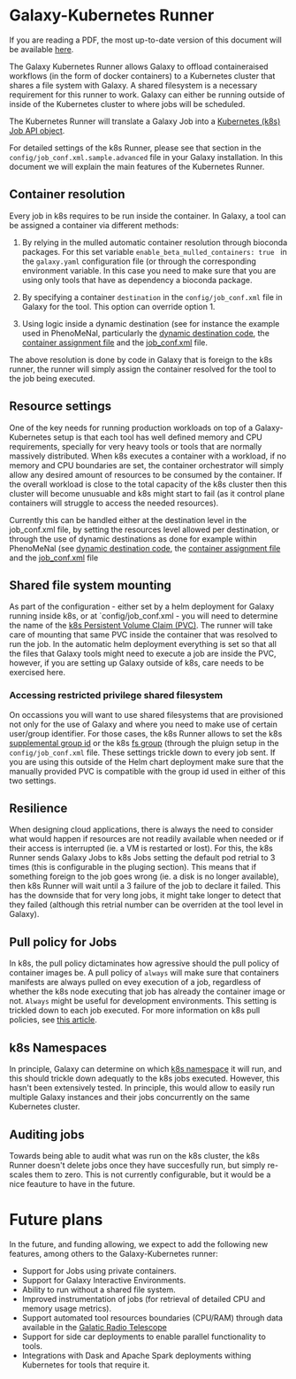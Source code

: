 # Galaxy-Kubernetes Runner

If you are reading a PDF, the most up-to-date version of this document will be available [here](https://github.com/galaxyproject/galaxy-kubernetes/blob/develop/Kubernetes-Runner.md).

The Galaxy Kubernetes Runner allows Galaxy to offload containeraised workflows (in the form of docker containers) 
to a Kubernetes cluster that shares a file system with Galaxy. A shared filesystem is a necessary requirement for 
this runner to work. Galaxy can either be running outside of inside of the Kubernetes cluster to where jobs will 
be scheduled.

The Kubernetes Runner will translate a Galaxy Job into a [Kubernetes (k8s) Job API object](https://kubernetes.io/docs/concepts/workloads/controllers/jobs-run-to-completion/).

For detailed settings of the k8s Runner, please see that section in the `config/job_conf.xml.sample.advanced` file 
in your Galaxy installation. In this document we will explain the main features of the Kubernetes Runner.

## Container resolution

Every job in k8s requires to be run inside the container. In Galaxy, a tool can be assigned a container via different methods:

1. By relying in the mulled automatic container resolution through bioconda packages. For this set variable `enable_beta_mulled_containers: true
` in the `galaxy.yaml` configuration file (or through the corresponding environment variable. In this case you need to make sure that
you are using only tools that have as dependency a bioconda package.
2. By specifying a container `destination` in the `config/job_conf.xml` file in Galaxy for the tool. This option can override option 1.

3. Using logic inside a dynamic destination (see for instance the example used in PhenoMeNal, particularly the 
[dynamic destination code](https://github.com/phnmnl/container-galaxy-k8s-runtime/blob/0466a6c288d82344a951328160b765a70a477329/rules/k8s_destinations.py),
the [container assignment file](https://github.com/phnmnl/container-galaxy-k8s-runtime/blob/0466a6c288d82344a951328160b765a70a477329/config/phenomenal_tools2container.yaml)
and the [job_conf.xml](https://github.com/phnmnl/container-galaxy-k8s-runtime/blob/0466a6c288d82344a951328160b765a70a477329/config/tool_conf.xml) file.

The above resolution is done by code in Galaxy that is foreign to the k8s runner, the runner will simply assign the container resolved for the tool
to the job being executed.

## Resource settings

One of the key needs for running production workloads on top of a Galaxy-Kubernetes setup is that each tool has well defined
memory and CPU requirements, specially for very heavy tools or tools that are normally massively distributed. When k8s executes
a container with a workload, if no memory and CPU boundaries are set, the container orchestrator will simply allow
any desired amount of resources to be consumed by the container. If the overall workload is close to the total capacity of the k8s cluster
then this cluster will become unusuable and k8s might start to fail (as it control plane containers will struggle to access the needed
resources).

Currently this can be handled either at the destination level in the job_conf.xml file, by setting the resources level allowed per destination, 
or through the use of dynamic destinations as done for example within PhenoMeNal (see [dynamic destination code](https://github.com/phnmnl/container-galaxy-k8s-runtime/blob/0466a6c288d82344a951328160b765a70a477329/rules/k8s_destinations.py),
the [container assignment file](https://github.com/phnmnl/container-galaxy-k8s-runtime/blob/0466a6c288d82344a951328160b765a70a477329/config/phenomenal_tools2container.yaml)
and the [job_conf.xml](https://github.com/phnmnl/container-galaxy-k8s-runtime/blob/0466a6c288d82344a951328160b765a70a477329/config/tool_conf.xml) file

## Shared file system mounting

As part of the configuration - either set by a helm deployment for Galaxy running inside k8s, or at `config/job_conf.xml - 
you will need to determine the name of the [k8s Persistent Volume Claim (PVC)](https://kubernetes.io/docs/concepts/storage/persistent-volumes/#persistentvolumeclaims).
The runner will take care of mounting that same PVC inside the container that was resolved to run the job. 
In the automatic helm deployment everything is set so that all the files that Galaxy tools might need to execute a job are 
inside the PVC, however, if you are setting up Galaxy outside of k8s, care needs to be exercised here.

### Accessing restricted privilege shared filesystem

On occassions you will want to use shared filesystems that are provisioned not only for the use of Galaxy and where you need to make
use of certain user/group identifier. For those cases, the k8s Runner allows to set the k8s [supplemental group id](https://docs.openshift.com/enterprise/3.1/install_config/persistent_storage/pod_security_context.html#supplemental-groups)
or the k8s [fs group](https://docs.openshift.com/enterprise/3.1/install_config/persistent_storage/pod_security_context.html#fsgroup) (through the pluign setup in the `config/job_conf.xml` file. These settings trickle down to every job sent. If you are using this outside of the Helm chart deployment
make sure that the manually provided PVC is compatible with the group id used in either of this two settings.

## Resilience

When designing cloud applications, there is always the need to consider what would happen if resources are not readily available
when needed or if their access is interrupted (ie. a VM is restarted or lost). For this, the k8s Runner sends Galaxy Jobs to
k8s Jobs setting the default pod retrial to 3 times (this is configurable in the pluging section). This means that if something foreign
to the job goes wrong (ie. a disk is no longer available), then k8s Runner will wait until a 3 failure of the job to declare it failed. 
This has the downside that for very long jobs, it might take longer to detect that they failed (although this retrial number can be overriden at the tool level in Galaxy).

## Pull policy for Jobs

In k8s, the pull policy dictaminates how agressive should the pull policy of container images be. A pull policy of `always`
will make sure that containers manifests are always pulled on evey execution of a job, regardless of whether the k8s node executing
that job has already the container image or not. `Always` might be useful for development environments. This setting is trickled down 
to each job executed. For more information on k8s pull policies, see [this article](https://kubernetes.io/docs/concepts/configuration/overview/#container-images).

## k8s Namespaces

In principle, Galaxy can determine on which [k8s namespace](https://kubernetes.io/docs/concepts/overview/working-with-objects/namespaces/) it will run, and this should trickle down adequatly to the k8s jobs
executed. However, this hasn't been extensively tested. In principle, this would allow to easily run multiple Galaxy instances
and their jobs concurrently on the same Kubernetes cluster.

## Auditing jobs

Towards being able to audit what was run on the k8s cluster, the k8s Runner doesn't delete jobs once they have succesfully run, but simply
re-scales them to zero. This is not currently configurable, but it would be a nice feauture to have in the future.

# Future plans

In the future, and funding allowing, we expect to add the following new features, among others to the Galaxy-Kubernetes runner:

- Support for Jobs using private containers.
- Support for Galaxy Interactive Environments.
- Ability to run without a shared file system.
- Improved instrumentation of jobs (for retrieval of detailed CPU and memory usage metrics).
- Support automated tool resources boundaries (CPU/RAM) through data available in the [Galatic Radio Telescope](https://docs.galaxyproject.org/en/release_18.09/admin/special_topics/grt.html)
- Support for side car deployments to enable parallel functionality to tools.
- Integrations with Dask and Apache Spark deployments withing Kubernetes for tools that require it.




